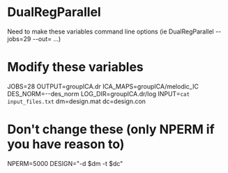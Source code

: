 # DualRegParallel

Need to make these variables command line options (ie DualRegParallel --jobs=29 --out= ...)

# Modify these variables 
JOBS=28
OUTPUT=groupICA.dr
ICA_MAPS=groupICA/melodic_IC
DES_NORM=--des_norm
LOG_DIR=groupICA.dr/log
INPUT=`cat input_files.txt`
dm=design.mat
dc=design.con

# Don't change these (only NPERM if you have reason to)
NPERM=5000
DESIGN="-d $dm -t $dc"
